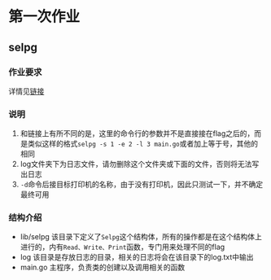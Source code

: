 # 第一次作业
## selpg
### 作业要求
详情见[链接](https://www.ibm.com/developerworks/cn/linux/shell/clutil/index.html)
### 说明
1. 和链接上有所不同的是，这里的命令行的参数并不是直接接在flag之后的，而是类似这样的格式`selpg -s 1 -e 2 -l 3 main.go`或者加上等于号，其他的相同
2. log文件夹下为日志文件，请勿删除这个文件夹或下面的文件，否则将无法写出日志
3. `-d`命令后接目标打印机的名称，由于没有打印机，因此只测试一下，并不确定最终可用
### 结构介绍
- lib/selpg
该目录下定义了`Selpg`这个结构体，所有的操作都是在这个结构体上进行的，内有`Read、Write、Print`函数，专门用来处理不同的flag
- log
该目录是存放日志的目录，相关的日志将会在该目录下的log.txt中输出
- main.go
主程序，负责类的创建以及调用相关的函数
